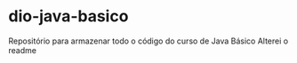 # dio-java-basico
Repositório para armazenar todo o código do curso de Java Básico
Alterei o readme
